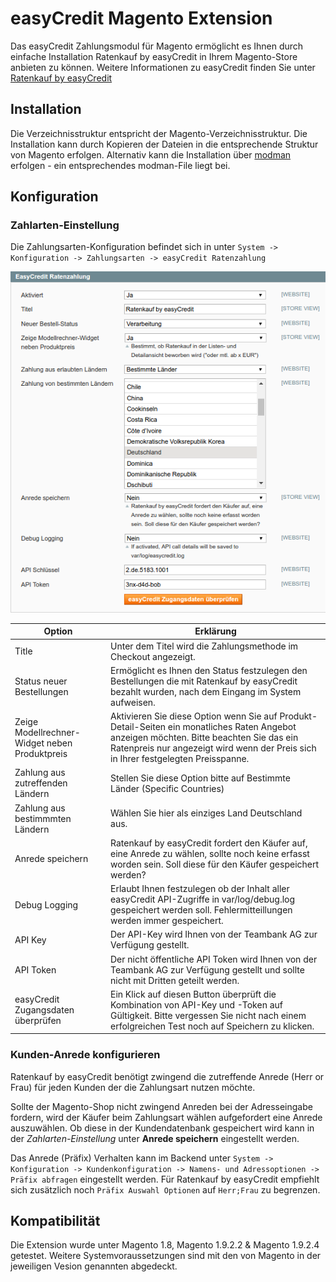 # easyCredit Magento Extension

Das easyCredit Zahlungsmodul für Magento ermöglicht es Ihnen durch einfache Installation Ratenkauf by easyCredit in Ihrem Magento-Store anbieten zu können.
Weitere Informationen zu easyCredit finden Sie unter  [Ratenkauf by easyCredit](https://www.easycredit.de/Ratenkauf.htm)

## Installation

Die Verzeichnisstruktur entspricht der Magento-Verzeichnisstruktur. Die Installation kann durch Kopieren der Dateien in die entsprechende Struktur von Magento erfolgen. Alternativ kann die Installation über [modman](https://github.com/colinmollenhour/modman) erfolgen - ein entsprechendes modman-File liegt bei.

## Konfiguration

### Zahlarten-Einstellung

Die Zahlungsarten-Konfiguration befindet sich in unter `System -> Konfiguration -> Zahlungsarten -> easyCredit Ratenzahlung`

![Zahlarten-Konfiguration](var/images/config.png "Zahlarten-Konfiguration")

| Option                                        | Erklärung                                                                                                                                                                                                                                                                       |
|-----------------------------------------------|---------------------------------------------------------------------------------------------------------------------------------------------------------------------------------------------------------------------------------------------------------------------------------|
| Title                                         | Unter dem Titel wird die Zahlungsmethode im Checkout angezeigt.                                                                                                                                                                                                                 |
| Status neuer Bestellungen                     | Ermöglicht es Ihnen den Status festzulegen den Bestellungen die mit Ratenkauf by easyCredit bezahlt wurden, nach dem Eingang im System aufweisen.                                                                                                                               |
| Zeige Modellrechner-Widget neben Produktpreis | Aktivieren Sie diese Option wenn Sie auf Produkt-Detail-Seiten ein monatliches Raten Angebot anzeigen möchten. Bitte beachten Sie das ein Ratenpreis nur angezeigt wird wenn der Preis sich in Ihrer festgelegten Preisspanne.                                                  |
| Zahlung aus zutreffenden Ländern              | Stellen Sie diese Option bitte auf Bestimmte Länder (Specific Countries)                                                                                                                                                                                                        |
| Zahlung aus bestimmmten Ländern               | Wählen Sie hier als einziges Land Deutschland aus.                                                                                                                                                                                                                              |
| Anrede speichern                              | Ratenkauf by easyCredit fordert den Käufer auf, eine Anrede zu wählen, sollte noch keine erfasst worden sein. Soll diese für den Käufer gespeichert werden?                                                                                                                     |
| Debug Logging                                 | Erlaubt Ihnen festzulegen ob der Inhalt aller easyCredit API-Zugriffe in var/log/debug.log gespeichert werden soll. Fehlermitteillungen werden immer gespeichert.                                                                                                               |
| API Key                                       | Der API-Key wird Ihnen von der Teambank AG zur Verfügung gestellt.                                                                                                                                                                                                              |
| API Token                                     | Der nicht öffentliche API Token wird Ihnen von der Teambank AG zur Verfügung gestellt und sollte nicht mit Dritten geteilt werden.                                                                                                                                              |
| easyCredit Zugangsdaten überprüfen            | Ein Klick auf diesen Button überprüft die Kombination von API-Key und -Token auf Gültigkeit. Bitte vergessen Sie nicht nach einem erfolgreichen Test noch auf Speichern zu klicken.                                                                                             |

### Kunden-Anrede konfigurieren
Ratenkauf by easyCredit benötigt zwingend die zutreffende Anrede (Herr or Frau) für jeden Kunden der die Zahlungsart nutzen möchte.

Sollte der Magento-Shop nicht zwingend Anreden bei der Adresseingabe fordern, wird der Käufer beim Zahlungsart wählen aufgefordert eine Anrede auszuwählen. Ob diese in der Kundendatenbank gespeichert wird kann in der *Zahlarten-Einstellung* unter **Anrede speichern** eingestellt werden.

Das Anrede (Präfix) Verhalten kann im Backend unter `System -> Konfiguration -> Kundenkonfiguration -> Namens- und Adressoptionen -> Präfix abfragen` eingestellt werden. Für Ratenkauf by easyCredit empfiehlt sich zusätzlich noch `Präfix Auswahl Optionen` auf `Herr;Frau` zu begrenzen.

## Kompatibilität

Die Extension wurde unter Magento 1.8, Magento 1.9.2.2 & Magento 1.9.2.4 getestet. Weitere Systemvoraussetzungen sind mit den von Magento in der jeweiligen Vesion genannten abgedeckt.

